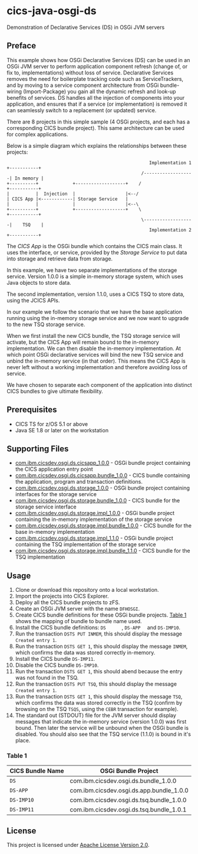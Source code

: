 # cics-java-osgi-ds
Demonstration of Declarative Services (DS) in OSGi JVM servers

## Preface
This example shows how OSGi Declarative Services (DS) can be used in an OSGi JVM server to perform application component refresh (change of, or fix to, implementations) without loss of service. Declarative Services removes the need for boilerplate tracking code such as ServiceTrackers, and by moving to a service component architecture from OSGi bundle-wiring (Import-Package) you gain all the dynamic refresh and look-up benefits of services. DS handles all the injection of components into your application, and ensures that if a service (or implementation) is removed it can seamlessly switch to a replacement (or updated) service.

There are 8 projects in this simple sample (4 OSGi projects, and each has a corresponding CICS bundle project). This same architecture can be used for complex applications.

Below is a simple diagram which explains the relationships between these projects:

```
                                                      Implementation 1 +-----------+
                                                   /-------------------| In memory |
+----------+             +-------------------+    /                    +-----------+
|          |  Injection  |                   |<--/
| CICS App |<------------| Storage Service   |
|          |             |                   |<--\
+----------+             +-------------------+    \                    +-----------+
                                                   \-------------------|    TSQ    |
                                                      Implementation 2 +-----------+
```

The *CICS App* is the OSGi bundle which contains the CICS main class. It uses the interface, or service, provided by the *Storage Service* to put data into storage and retrieve data from storage.

In this example, we have two separate implementations of the storage service. Version 1.0.0 is a simple in-memory storage system, which uses Java objects to store data.

The second implementation, version 1.1.0, uses a CICS TSQ to store data, using the JCICS APIs.

In our example we follow the scenario that we have the base application running using the in-memory storage service and we now want to upgrade to the new TSQ storage service.

When we first install the new CICS bundle, the TSQ storage service will activate, but the CICS App will remain bound to the in-memory implementation. We can then disable the in-memory implementation. At which point OSGi declarative services will bind the new TSQ service and unbind the in-memory service (in that order). This means the CICS App is never left without a working implementation and therefore avoiding loss of service.

We have chosen to separate each component of the application into distinct CICS bundles to give ultimate flexibility.

## Prerequisites
* CICS TS for z/OS 5.1 or above
* Java SE 1.8 or later on the workstation

## Supporting Files
* [com.ibm.cicsdev.osgi.ds.cicsapp_1.0.0](projects/com.ibm.cicsdev.osgi.ds.cicsapp_1.0.0) - OSGi bundle project containing the CICS application entry point
* [com.ibm.cicsdev.osgi.ds.cicsapp.bundle_1.0.0](projects/com.ibm.cicsdev.osgi.ds.cicsapp.bundle_1.0.0) - CICS bundle containing the application, program and transaction definitions.
* [com.ibm.cicsdev.osgi.ds.storage_1.0.0](projects/com.ibm.cicsdev.osgi.ds.storage_1.0.0) - OSGi bundle project containing interfaces for the storage service
* [com.ibm.cicsdev.osgi.ds.storage.bundle_1.0.0](projects/com.ibm.cicsdev.osgi.ds.storage.bundle_1.0.0) - CICS bundle for the storage service interface
* [com.ibm.cicsdev.osgi.ds.storage.impl_1.0.0](projects/com.ibm.cicsdev.osgi.ds.storage.impl_1.0.0) - OSGi bundle project containing the in-memory implementation of the storage service
* [com.ibm.cicsdev.osgi.ds.storage.impl.bundle_1.0.0](projects/com.ibm.cicsdev.osgi.ds.storage.impl.bundle_1.0.0) - CICS bundle for the base in-memory implementation
* [com.ibm.cicsdev.osgi.ds.storage.impl_1.1.0](projects/com.ibm.cicsdev.osgi.ds.storage.impl_1.1.0) - OSGi bundle project containing the TSQ implementation of the storage service
* [com.ibm.cicsdev.osgi.ds.storage.impl.bundle_1.1.0](projects/com.ibm.cicsdev.osgi.ds.storage.impl.bundle_1.1.0) - CICS bundle for the TSQ implementation

## Usage
1. Clone or download this repository onto a local workstation.
2. Import the projects into CICS Explorer.
3. Deploy all the CICS bundle projects to zFS.
4. Create an OSGi JVM server with the name `DFHOSGI`.
5. Create CICS bundle definitions for these OSGi bundle projects. [Table 1](#table-1) shows the mapping of bundle to bundle name used.
6. Install the CICS bundle definitions: `DS      `, `DS-APP  ` and `DS-IMP10`.
7. Run the transaction `DSTS PUT INMEM`, this should display the message `Created entry 1`.
8. Run the transaction `DSTS GET 1`, this should display the message `INMEM`, which confirms the data was stored correctly in-memory.
9. Install the CICS bundle `DS-IMP11`.
10. Disable the CICS bundle `DS-IMP10`.
11. Run the transaction `DSTS GET 1`, this should abend because the entry was not found in the TSQ.
12. Run the transaction `DSTS PUT TSQ`, this should display the message `Created entry 1`.
13. Run the transaction `DSTS GET 1`, this should display the message `TSQ`, which confirms the data was stored correctly  in the TSQ (confirm by browsing on the TSQ `TSQS`, using the `CEBR` transaction for example).
14. The standard out (STDOUT) file for the JVM server should display messages that indicate the in-memory service (version 1.0.0) was first bound. Then later the service will be unbound when the OSGi bundle is disabled. You should also see that the TSQ service (1.1.0) is bound in it's place.

### Table 1

| CICS Bundle Name | OSGi Bundle Project                      |
| ---------------- | ---------------------------------------- |
| `DS      `       | com.ibm.cicsdev.osgi.ds.bundle_1.0.0     |
| `DS-APP  `       | com.ibm.cicsdev.osgi.ds.app.bundle_1.0.0 |
| `DS-IMP10`       | com.ibm.cicsdev.osgi.ds.tsq.bundle_1.0.0 |
| `DS-IMP11`       | com.ibm.cicsdev.osgi.ds.tsq.bundle_1.0.1 |
 
## License
This project is licensed under [Apache License Version 2.0](LICENSE).
